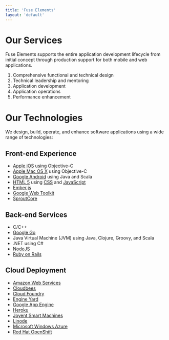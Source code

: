 ```yaml
---
title: 'Fuse Elements'
layout: 'default'
---
```


# Our Services

Fuse Elements supports the entire application development lifecycle from initial concept through production support for both mobile and web applications.

1. Comprehensive functional and technical design
2. Technical leadership and mentoring
3. Application development
4. Application operations
5. Performance enhancement

# Our Technologies

We design, build, operate, and enhance software applications using a wide range of technologies:

## Front-end Experience

* [Apple iOS](http://developer.apple.com/devcenter/ios/index.action) using Objective-C
* [Apple Mac OS X](http://developer.apple.com/devcenter/mac/index.action) using Objective-C
* [Google Android](http://code.google.com/android/) using Java and Scala
* [HTML 5](http://www.w3.org/TR/html5/) using [CSS](http://www.w3.org/Style/CSS/) and [JavaScript](http://www.ecmascript.org/)
* [Ember.js](http://emberjs.com/)
* [Google Web Toolkit](http://code.google.com/webtoolkit/)
* [SproutCore](http://sproutcore.com/)

## Back-end Services

* C/C++
* [Google Go](http://golang.org/)
* Java Virtual Machine (JVM) using Java, Clojure, Groovy, and Scala
* .NET using C#
* [NodeJS](http://nodejs.org/)
* [Ruby on Rails](http://rubyonrails.org/)

## Cloud Deployment

* [Amazon Web Services](http://aws.amazon.com/)
* [Cloudbees](http://www.cloudbees.com/)
* [Cloud Foundry](http://www.cloudfoundry.com/)
* [Engine Yard](http://www.engineyard.com/)
* [Google App Engine](http://code.google.com/appengine/)
* [Heroku](http://www.heroku.com/)
* [Joyent Smart Machines](http://www.joyent.com/)
* [Linode](http://www.linode.com/)
* [Microsoft Windows Azure](http://www.windowsazure.com/)
* [Red Hat OpenShift](https://openshift.redhat.com/app/)
